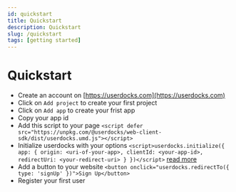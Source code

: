 ```yaml
---
id: quickstart
title: Quickstart
description: Quickstart
slug: /quickstart
tags: [getting started]
---
```


# Quickstart

* Create an account on [https://userdocks.com](https://userdocks.com)
* Click on `Add project` to create your first project
* Click on `Add app` to create your frist app
* Copy your app id
* Add this script to your page `<script defer src="https://unpkg.com/@userdocks/web-client-sdk/dist/userdocks.umd.js"></script>`
* Initialize userdocks with your options `<script>userdocks.initialize({ app: { origin: <uri-of-your-app>, clientId: <your-app-id>, redirectUri: <your-redirect-uri> } })</script>` [read more](https://github.com/userdocks/web-client-sdk#userdocksinitialize)
* Add a button to your website `<button onclick="userdocks.redirectTo({ type: 'signUp' })">Sign Up</button>`
* Register your first user
